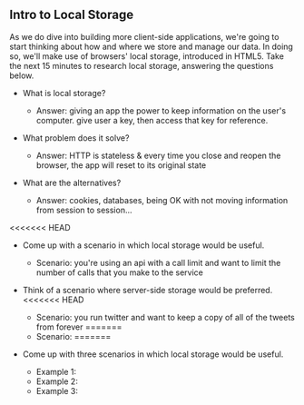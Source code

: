 ## Intro to Local Storage

As we do dive into building more client-side applications, we're going to start thinking about how and where we store and manage our data. In doing so, we'll make use of browsers' local storage, introduced in HTML5. Take the next 15 minutes to research local storage, answering the questions below.

- What is local storage?
  - Answer: giving an app the power to keep information on the user's computer. give user a key, then access that key for reference.

- What problem does it solve?
  - Answer: HTTP is stateless & every time you close and reopen the browser, the app will reset to its original state

- What are the alternatives?
  - Answer: cookies, databases, being OK with not moving information from session to session...

<<<<<<< HEAD
- Come up with a scenario in which local storage would be useful.
    - Scenario: you're using an api with a call limit and want to limit the number of calls that you make to the service

- Think of a scenario where server-side storage would be preferred.
<<<<<<< HEAD
    - Scenario: you run twitter and want to keep a copy of all of the tweets from forever
=======
    - Scenario:
=======
- Come up with three scenarios in which local storage would be useful.
    - Example 1:
    - Example 2:
    - Example 3:
